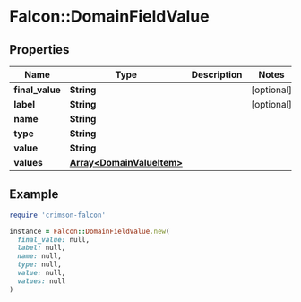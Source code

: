 # Falcon::DomainFieldValue

## Properties

| Name | Type | Description | Notes |
| ---- | ---- | ----------- | ----- |
| **final_value** | **String** |  | [optional] |
| **label** | **String** |  | [optional] |
| **name** | **String** |  |  |
| **type** | **String** |  |  |
| **value** | **String** |  |  |
| **values** | [**Array&lt;DomainValueItem&gt;**](DomainValueItem.md) |  |  |

## Example

```ruby
require 'crimson-falcon'

instance = Falcon::DomainFieldValue.new(
  final_value: null,
  label: null,
  name: null,
  type: null,
  value: null,
  values: null
)
```

